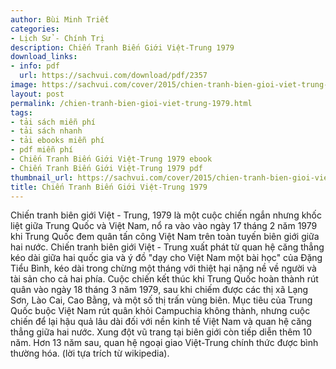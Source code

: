 ```yaml
---
author: Bùi Minh Triết
categories:
- Lịch Sử - Chính Trị
description: Chiến Tranh Biến Giới Việt-Trung 1979
download_links:
- info: pdf
  url: https://sachvui.com/download/pdf/2357
image: https://sachvui.com/cover/2015/chien-tranh-bien-gioi-viet-trung-1979.jpg
layout: post
permalink: /chien-tranh-bien-gioi-viet-trung-1979.html
tags:
- tải sách miễn phí
- tải sách nhanh
- tải ebooks miễn phí
- pdf miễn phí
- Chiến Tranh Biến Giới Việt-Trung 1979 ebook
- Chiến Tranh Biến Giới Việt-Trung 1979 pdf
thumbnail_url: https://sachvui.com/cover/2015/chien-tranh-bien-gioi-viet-trung-1979.jpg
title: Chiến Tranh Biến Giới Việt-Trung 1979
---
```


 <div class="item-desc text-justify"> <p>Chiến tranh biên giới Việt - Trung, 1979 là một cuộc chiến ngắn nhưng khốc liệt giữa Trung Quốc và Việt Nam, nổ ra vào vào ngày 17 tháng 2 năm 1979 khi Trung Quốc đem quân tấn công Việt Nam trên toàn tuyến biên giới giữa hai nước. Chiến tranh biên giới Việt - Trung xuất phát từ quan hệ căng thẳng kéo dài giữa hai quốc gia và ý đồ "dạy cho Việt Nam một bài học" của Đặng Tiểu Bình, kéo dài trong chừng một tháng với thiệt hại nặng nề về người và tài sản cho cả hai phía. Cuộc chiến kết thúc khi Trung Quốc hoàn thành rút quân vào ngày 18 tháng 3 năm 1979, sau khi chiếm được các thị xã Lạng Sơn, Lào Cai, Cao Bằng, và một số thị trấn vùng biên. Mục tiêu của Trung Quốc buộc Việt Nam rút quân khỏi Campuchia không thành, nhưng cuộc chiến để lại hậu quả lâu dài đối với nền kinh tế Việt Nam và quan hệ căng thẳng giữa hai nước. Xung đột vũ trang tại biên giới còn tiếp diễn thêm 10 năm. Hơn 13 năm sau, quan hệ ngoại giao Việt-Trung chính thức được bình thường hóa. (lời tựa trích từ wikipedia).</p> </div>